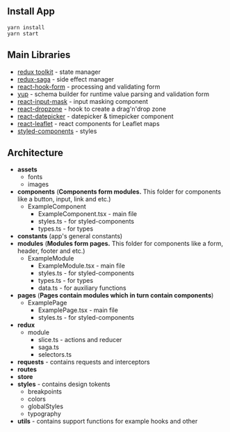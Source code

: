 ## Install App

`yarn install`  
`yarn start`

## Main Libraries

- [redux toolkit](https://redux-toolkit.js.org/) - state manager
- [redux-saga](https://redux-saga.js.org/) - side effect manager
- [react-hook-form](https://react-hook-form.com/) - processing and validating form
- [yup](https://github.com/jquense/yup) - schema builder for runtime value parsing and validation form
- [react-input-mask](https://github.com/sanniassin/react-input-mask) - input masking component
- [react-dropzone](https://react-dropzone.js.org/) - hook to create a drag'n'drop zone
- [react-datepicker](https://reactdatepicker.com/) - datepicker & timepicker component
- [react-leaflet](https://react-leaflet.js.org/) - react components for Leaflet maps
- [styled-components](https://styled-components.com/) - styles

## Architecture

- **assets**
  - fonts
  - images
- **components** (**Components form modules.** This folder for components like a button, input, link and etc.)
  - ExampleComponent
    - ExampleComponent.tsx - main file
    - styles.ts - for styled-components
    - types.ts - for types
- **constants** (app's general constants)
- **modules** (**Modules form pages.** This folder for components like a form, header, footer and etc.)
  - ExampleModule
    - ExampleModule.tsx - main file
    - styles.ts - for styled-components
    - types.ts - for types
    - data.ts - for auxiliary functions
- **pages** (**Pages contain modules which in turn contain components**)
  - ExamplePage
    - ExamplePage.tsx - main file
    - styles.ts - for styled-components
- **redux**
  - module
    - slice.ts - actions and reducer
    - saga.ts
    - selectors.ts
- **requests** - contains requests and interceptors
- **routes**
- **store**
- **styles** - contains design tokents
  - breakpoints
  - colors
  - globalStyles
  - typography
- **utils** - contains support functions for example hooks and other
